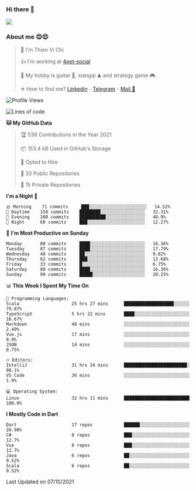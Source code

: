 ### Hi there 👋
![](https://media1.tenor.com/images/9aa4aee77151757a310fcdb4b8fd2a0a/tenor.gif?itemid=12671405)

### About me 😍😍

> 🙎 I'm Thien Vi Chi
> 
> 👍 I'm working at [4pet-social](https://github.com/4pet-social)
>
> 🥞 My hobby is guitar 🎸, xiangqi ♟ and strategy game 🎮.
> 
> ✈ How to find me? [Linkedin](https://www.linkedin.com/in/tvc12/) - [Telegram](https://t.me/yeutham212) - [Mail 📧](mailto:meomeocf98@gmail.com)
> 

<!--START_SECTION:waka-->
![Profile Views](http://img.shields.io/badge/Profile%20Views-21-blue)

![Lines of code](https://img.shields.io/badge/From%20Hello%20World%20I%27ve%20Written-745887%20lines%20of%20code-blue)

**🐱 My GitHub Data** 

> 🏆 538 Contributions in the Year 2021
 > 
> 📦 153.4 kB Used in GitHub's Storage 
 > 
> 💼 Opted to Hire
 > 
> 📜 33 Public Repositories 
 > 
> 🔑 15 Private Repositories  
 > 
**I'm a Night 🦉** 

```text
🌞 Morning    71 commits     ███░░░░░░░░░░░░░░░░░░░░░░   14.52% 
🌆 Daytime    158 commits    ████████░░░░░░░░░░░░░░░░░   32.31% 
🌃 Evening    200 commits    ██████████░░░░░░░░░░░░░░░   40.9% 
🌙 Night      60 commits     ███░░░░░░░░░░░░░░░░░░░░░░   12.27%

```
📅 **I'm Most Productive on Sunday** 

```text
Monday       80 commits     ████░░░░░░░░░░░░░░░░░░░░░   16.36% 
Tuesday      87 commits     ████░░░░░░░░░░░░░░░░░░░░░   17.79% 
Wednesday    48 commits     ██░░░░░░░░░░░░░░░░░░░░░░░   9.82% 
Thursday     62 commits     ███░░░░░░░░░░░░░░░░░░░░░░   12.68% 
Friday       33 commits     █░░░░░░░░░░░░░░░░░░░░░░░░   6.75% 
Saturday     80 commits     ████░░░░░░░░░░░░░░░░░░░░░   16.36% 
Sunday       99 commits     █████░░░░░░░░░░░░░░░░░░░░   20.25%

```


📊 **This Week I Spent My Time On** 

```text
💬 Programming Languages: 
Scala                    25 hrs 27 mins      ███████████████████░░░░░░   79.07% 
TypeScript               5 hrs 22 mins       ████░░░░░░░░░░░░░░░░░░░░░   16.67% 
Markdown                 48 mins             ░░░░░░░░░░░░░░░░░░░░░░░░░   2.49% 
Vue.js                   17 mins             ░░░░░░░░░░░░░░░░░░░░░░░░░   0.9% 
JSON                     14 mins             ░░░░░░░░░░░░░░░░░░░░░░░░░   0.75%

🔥 Editors: 
IntelliJ                 31 hrs 34 mins      ████████████████████████░   98.1% 
VS Code                  36 mins             ░░░░░░░░░░░░░░░░░░░░░░░░░   1.9%

💻 Operating System: 
Linux                    32 hrs 11 mins      █████████████████████████   100.0%

```

**I Mostly Code in Dart** 

```text
Dart                     17 repos            ██████░░░░░░░░░░░░░░░░░░░   26.98% 
C#                       8 repos             ███░░░░░░░░░░░░░░░░░░░░░░   12.7% 
Vue                      8 repos             ███░░░░░░░░░░░░░░░░░░░░░░   12.7% 
Java                     6 repos             ██░░░░░░░░░░░░░░░░░░░░░░░   9.52% 
Scala                    6 repos             ██░░░░░░░░░░░░░░░░░░░░░░░   9.52%

```



 Last Updated on 07/10/2021
<!--END_SECTION:waka-->